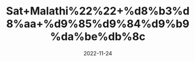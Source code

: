 ---
title: 'Sat+Malathi%22%22+%d8%b3%d8%aa+%d9%85%d9%84%d9%b9%da%be%db%8c'
date: '2022-11-24' 
metatag: '' 
inventory: '0' 
draft: false 
# meta description 
shortDescripton: ''
description: 'Chemical+Extracts+%da%a9%d9%85%db%8c%da%a9%d9%84+%d8%b3%d8%aa'
longdescription: ''
tags: ''
brand: ''
subCategory: ''
unit: '50 gm-Pk'
sellCount: '0'
featured: False
# product Price
price: '100.0'
# Product Short Description
shortDescription: ''
productID: 'D17687DB-B147-ED11-996A-005056B3A416'
type: 'products'
category: 'Chemical+Extracts+%da%a9%d9%85%db%8c%da%a9%d9%84+%d8%b3%d8%aa' 
thumnailproduct: 'https://eraconnect.blob.core.windows.net/product-images/aminsaddiquidawakhana/9f74d8bf-4a90-4b49-bc76-cbd371aa0624.webp' 
images:
  - image: 'https://eraconnect.blob.core.windows.net/product-images/aminsaddiquidawakhana/9f74d8bf-4a90-4b49-bc76-cbd371aa0624.webp'  
Variants:
---